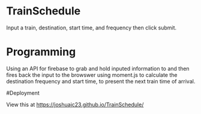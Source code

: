 # TrainSchedule

Input a train, destination, start time, and frequency then click submit.

# Programming

Using an API for firebase to grab and hold inputed information to and then fires back the input to the browswer using moment.js to calculate the destination frequency and start time, to present the next train time of arrival.

#Deployment

View this at https://joshuajc23.github.io/TrainSchedule/
